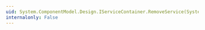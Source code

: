 ```yaml
---
uid: System.ComponentModel.Design.IServiceContainer.RemoveService(System.Type,System.Boolean)
internalonly: False
---
```


